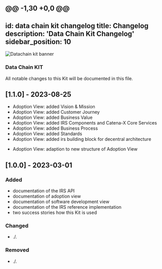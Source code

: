 @@ -1,30 +0,0 @@
---
id: data chain kit changelog
title: Changelog
description: 'Data Chain Kit Changelog'
sidebar_position: 10
---

![Datachain kit banner](@site/static/img/DataChainKitIcon.png)

### Data Chain KIT

All notable changes to this Kit will be documented in this file.


## [1.1.0] - 2023-08-25

- Adoption View: added Vision &amp; Mission
- Adoption View: added Customer Journey 
- Adoption View: added Business Value 
- Adoption View: added IRS Components and Catena-X Core Services 
- Adoption View: added Business Process 
- Adoption View: added Standards 
- Adoption View: added irs building block for decentral architecture

* Adoption View: adaption to new structure of Adoption View

## [1.0.0] - 2023-03-01

<h3>Added</h3>

- documentation of the IRS API
- documentation of adoption view
- documentation of software development view
- documentation of the IRS reference implementation
- two success stories how this Kit is used

<h3>Changed</h3>

- ./.

<h3>Removed</h3>

- ./.
